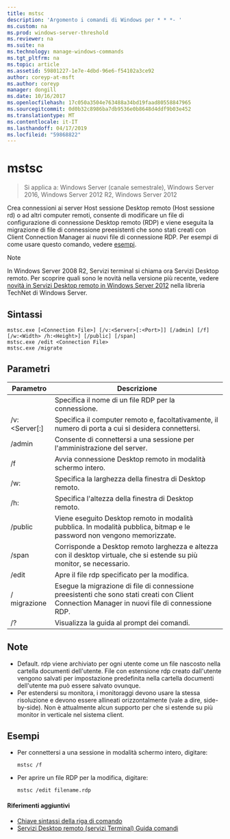 ```yaml
---
title: mstsc
description: 'Argomento i comandi di Windows per * * *- '
ms.custom: na
ms.prod: windows-server-threshold
ms.reviewer: na
ms.suite: na
ms.technology: manage-windows-commands
ms.tgt_pltfrm: na
ms.topic: article
ms.assetid: 59801227-1e7e-4dbd-96e6-f54102a3ce92
author: coreyp-at-msft
ms.author: coreyp
manager: dongill
ms.date: 10/16/2017
ms.openlocfilehash: 17c050a3504e763488a34bd19faad80558847965
ms.sourcegitcommit: 0d0b32c8986ba7db9536e0b8648d4ddf9b03e452
ms.translationtype: MT
ms.contentlocale: it-IT
ms.lasthandoff: 04/17/2019
ms.locfileid: "59868822"
---
```

# <a name="mstsc"></a>mstsc

>Si applica a: Windows Server (canale semestrale), Windows Server 2016, Windows Server 2012 R2, Windows Server 2012

Crea connessioni ai server Host sessione Desktop remoto (Host sessione rd) o ad altri computer remoti, consente di modificare un file di configurazione di connessione Desktop remoto (RDP) e viene eseguita la migrazione di file di connessione preesistenti che sono stati creati con Client Connection Manager ai nuovi file di connessione RDP.
Per esempi di come usare questo comando, vedere [esempi](#BKMK_examples).
> [!NOTE]
> In Windows Server 2008 R2, Servizi terminal si chiama ora Servizi Desktop remoto. Per scoprire quali sono le novità nella versione più recente, vedere [novità in Servizi Desktop remoto in Windows Server 2012](https://technet.microsoft.com/library/hh831527) nella libreria TechNet di Windows Server.

## <a name="syntax"></a>Sintassi
```
mstsc.exe [<Connection File>] [/v:<Server>[:<Port>]] [/admin] [/f] [/w:<Width> /h:<Height>] [/public] [/span]
mstsc.exe /edit <Connection File>
mstsc.exe /migrate
```

## <a name="parameters"></a>Parametri
|Parametro|Descrizione|
|-------|--------|
|<Connection File>|Specifica il nome di un file RDP per la connessione.|
|/v:<Server[:<Port>]|Specifica il computer remoto e, facoltativamente, il numero di porta a cui si desidera connettersi.|
|/admin|Consente di connettersi a una sessione per l'amministrazione del server.|
|/f|Avvia connessione Desktop remoto in modalità schermo intero.|
|/w:<Width>|Specifica la larghezza della finestra di Desktop remoto.|
|/h:<Height>|Specifica l'altezza della finestra di Desktop remoto.|
|/public|Viene eseguito Desktop remoto in modalità pubblica. In modalità pubblica, bitmap e le password non vengono memorizzate.|
|/span|Corrisponde a Desktop remoto larghezza e altezza con il desktop virtuale, che si estende su più monitor, se necessario.|
|/edit <Connection File>|Apre il file rdp specificato per la modifica.|
|/ migrazione|Esegue la migrazione di file di connessione preesistenti che sono stati creati con Client Connection Manager in nuovi file di connessione RDP.|
|/?|Visualizza la guida al prompt dei comandi.|

## <a name="remarks"></a>Note
-   Default. rdp viene archiviato per ogni utente come un file nascosto nella cartella documenti dell'utente. File con estensione rdp creato dall'utente vengono salvati per impostazione predefinita nella cartella documenti dell'utente ma può essere salvato ovunque.
-   Per estendersi su monitora, i monitoraggi devono usare la stessa risoluzione e devono essere allineati orizzontalmente (vale a dire, side-by-side). Non è attualmente alcun supporto per che si estende su più monitor in verticale nel sistema client.

## <a name="BKMK_examples"></a>Esempi
-   Per connettersi a una sessione in modalità schermo intero, digitare:
    ```
    mstsc /f
    ```
-   Per aprire un file RDP per la modifica, digitare:
    ```
    mstsc /edit filename.rdp
    ```
    
#### <a name="additional-references"></a>Riferimenti aggiuntivi
-   [Chiave sintassi della riga di comando](command-line-syntax-key.md)
-   [Servizi Desktop remoto &#40;servizi Terminal&#41; Guida comandi](remote-desktop-services-terminal-services-command-reference.md)
